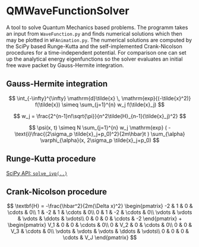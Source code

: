 # QMWaveFunctionSolver
A tool to solve Quantum Mechanics based problems. The programm takes an input from `WaveFunction.py` and finds numerical solutions which then may be plotted in `WFAnimation.py`. The numerical solutions are computed by the SciPy based Runge-Kutta and the self-implemented Crank-Nicolson procedures for a time-independent potential. For comparison one can set up the analytical energy eigenfunctions so the solver evaluates an initial free wave packet by Gauss-Hermite integration. 
## Gauss-Hermite integration
$$
\int_{-\infty}^{\infty} \mathrm{d}\tilde{x} \, \mathrm{exp}{(-\tilde{x}^2)} f(\tilde{x}) \simeq \sum_{j=1}^{n} w_j f(\tilde{x}_j)
$$
<!-- mit Hermite Polynome (und Nullstellen)
$$
\begin{align*}
    \tilde{H}_{-1}(\tilde{x}) &= 0, \tilde{H}_{0}(\tilde{x}) = 1\\
    \tilde{H}_{j}(\tilde{x}) &= 2\tilde{x}\tilde{H}_{j-1}(\tilde{x})-2(j-1)\tilde{H}_{j-2}(\tilde{x}) \text{    für    } j=1,\dots,n
\end{align*}
$$
und Gewichte -->
$$
w_j = \frac{2^{n-1}n!\sqrt{\pi}}{n^2\tilde{H}_{n-1}(\tilde{x}_j)^2}
$$
<!-- Approximation des Wellenpakets -->
$$
\psi(x, t) \simeq N \sum_{j=1}^{n} w_j \mathrm{exp} ( -\text{i}\frac{(2\sigma_p \tilde{x}_j+p_0)^2}{2m\hbar}t ) \sum_{\alpha} \varphi_{\alpha}(x, 2\sigma_p \tilde{x}_j+p_0)
$$
## Runge-Kutta procedure
[SciPy API: `solve_ivp(..)`](https://docs.scipy.org/doc/scipy/reference/generated/scipy.integrate.solve_ivp.html)
## Crank-Nicolson procedure
<!-- $$
\psi_j^{n+1} = ( \textbf{I} - \frac{\Delta t}{2\text{i}\hbar}\mathbf{H} )^{-1} ( \textbf{I} + \frac{\Delta t}{2\text{i}\hbar}\mathbf{H} ) \psi_j^n
$$
mit Einheitsmatrix $\textbf{I}$ und Hamiltonoperator -->
$$
\textbf{H} = -\frac{\hbar^2}{2m(\Delta x)^2}    
\begin{pmatrix}
    -2 & 1 & 0 & \cdots & 0\\
    1 & -2 & 1 & \cdots & 0\\
    0 & 1 & -2 & \cdots & 0\\
    \vdots & \vdots & \vdots & \ddots & \vdots\\
    0 & 0 & 0 & \cdots & -2
\end{pmatrix} +
\begin{pmatrix}
    V_1 & 0 & 0 & \cdots & 0\\
    0 & V_2 & 0 & \cdots & 0\\
    0 & 0 & V_3 & \cdots & 0\\
    \vdots & \vdots & \vdots & \ddots & \vdots\\
    0 & 0 & 0 & \cdots & V_J
\end{pmatrix}
$$